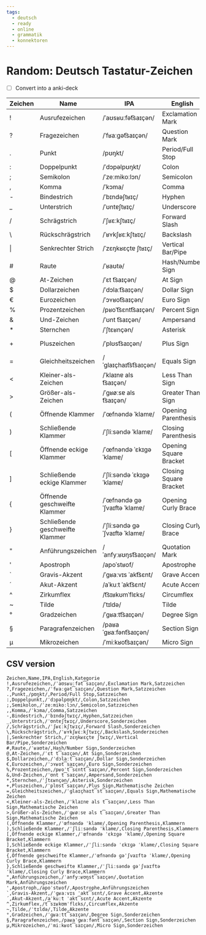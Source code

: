 ```yaml
---
tags:
  - deutsch
  - ready
  - online
  - grammatik
  - konnektoren
---
```


# Random: Deutsch Tastatur-Zeichen

- [ ] Convert into a anki-deck

| Zeichen | Name | IPA | English | Kategorie |
|---------|------|-----|---------|-----------|
| ! | Ausrufezeichen | /ˈaʊsʁuːfət͡saɪçən/ | Exclamation Mark | Satzzeichen |
| ? | Fragezeichen | /ˈfʁaːɡət͡saɪçən/ | Question Mark | Satzzeichen |
| . | Punkt | /pʊŋkt/ | Period/Full Stop | Satzzeichen |
| : | Doppelpunkt | /ˈdɔpəlpʊŋkt/ | Colon | Satzzeichen |
| ; | Semikolon | /ˈzeːmikoːlɔn/ | Semicolon | Satzzeichen |
| , | Komma | /ˈkɔma/ | Comma | Satzzeichen |
| - | Bindestrich | /ˈbɪndəʃtʁɪç/ | Hyphen | Satzzeichen |
| _ | Unterstrich | /ˈʊntɐʃtʁɪç/ | Underscore | Sonderzeichen |
| / | Schrägstrich | /ˈʃʁɛːkʃtʁɪç/ | Forward Slash | Sonderzeichen |
| \ | Rückschrägstrich | /ˈʁʏkʃʁɛːkʃtʁɪç/ | Backslash | Sonderzeichen |
| \| | Senkrechter Strich | /ˈzɛŋkʁɛçtɐ ʃtʁɪç/ | Vertical Bar/Pipe | Sonderzeichen |
| # | Raute | /ˈʁaʊtə/ | Hash/Number Sign | Sonderzeichen |
| @ | At-Zeichen | /ˈɛt t͡saɪçən/ | At Sign | Sonderzeichen |
| $ | Dollarzeichen | /ˈdɔlaːt͡saɪçən/ | Dollar Sign | Sonderzeichen |
| € | Eurozeichen | /ˈɔʏʁot͡saɪçən/ | Euro Sign | Sonderzeichen |
| % | Prozentzeichen | /pʁoˈt͡sɛntt͡saɪçən/ | Percent Sign | Sonderzeichen |
| & | Und-Zeichen | /ˈʊnt t͡saɪçən/ | Ampersand | Sonderzeichen |
| * | Sternchen | /ˈʃtɛʁnçən/ | Asterisk | Sonderzeichen |
| + | Pluszeichen | /ˈplʊst͡saɪçən/ | Plus Sign | Mathematische Zeichen |
| = | Gleichheitszeichen | /ˈɡlaɪçhaɪt͡st͡saɪçən/ | Equals Sign | Mathematische Zeichen |
| < | Kleiner-als-Zeichen | /ˈklaɪnɐ als t͡saɪçən/ | Less Than Sign | Mathematische Zeichen |
| > | Größer-als-Zeichen | /ˈɡʁøːsɐ als t͡saɪçən/ | Greater Than Sign | Mathematische Zeichen |
| ( | Öffnende Klammer | /ˈœfnəndə ˈklamɐ/ | Opening Parenthesis | Klammern |
| ) | Schließende Klammer | /ˈʃliːsəndə ˈklamɐ/ | Closing Parenthesis | Klammern |
| [ | Öffnende eckige Klammer | /ˈœfnəndə ˈɛkɪɡə ˈklamɐ/ | Opening Square Bracket | Klammern |
| ] | Schließende eckige Klammer | /ˈʃliːsəndə ˈɛkɪɡə ˈklamɐ/ | Closing Square Bracket | Klammern |
| { | Öffnende geschweifte Klammer | /ˈœfnəndə ɡəˈʃvaɪftə ˈklamɐ/ | Opening Curly Brace | Klammern |
| } | Schließende geschweifte Klammer | /ˈʃliːsəndə ɡəˈʃvaɪftə ˈklamɐ/ | Closing Curly Brace | Klammern |
| " | Anführungszeichen | /ˈanfyːʁʊŋst͡saɪçən/ | Quotation Mark | Anführungszeichen |
| ' | Apostroph | /apoˈstʁof/ | Apostrophe | Anführungszeichen |
| ` | Gravis-Akzent | /ˈɡʁaːvɪs ˈakt͡sɛnt/ | Grave Accent | Akzente |
| ´ | Akut-Akzent | /aˈkuːt ˈakt͡sɛnt/ | Acute Accent | Akzente |
| ^ | Zirkumflex | /t͡sɪʁkʊmˈflɛks/ | Circumflex | Akzente |
| ~ | Tilde | /ˈtɪldə/ | Tilde | Akzente |
| ° | Gradzeichen | /ˈɡʁaːtt͡saɪçən/ | Degree Sign | Sonderzeichen |
| § | Paragrafenzeichen | /paʁaˈɡʁaːfənt͡saɪçən/ | Section Sign | Sonderzeichen |
| µ | Mikrozeichen | /ˈmiːkʁot͡saɪçən/ | Micro Sign | Sonderzeichen |

## CSV version

```csv
Zeichen,Name,IPA,English,Kategorie
!,Ausrufezeichen,/ˈaʊsʁuːfət͡saɪçən/,Exclamation Mark,Satzzeichen
?,Fragezeichen,/ˈfʁaːɡət͡saɪçən/,Question Mark,Satzzeichen
.,Punkt,/pʊŋkt/,Period/Full Stop,Satzzeichen
:,Doppelpunkt,/ˈdɔpəlpʊŋkt/,Colon,Satzzeichen
;,Semikolon,/ˈzeːmikoːlɔn/,Semicolon,Satzzeichen
,,Komma,/ˈkɔma/,Comma,Satzzeichen
-,Bindestrich,/ˈbɪndəʃtʁɪç/,Hyphen,Satzzeichen
_,Unterstrich,/ˈʊntɐʃtʁɪç/,Underscore,Sonderzeichen
/,Schrägstrich,/ˈʃʁɛːkʃtʁɪç/,Forward Slash,Sonderzeichen
\,Rückschrägstrich,/ˈʁʏkʃʁɛːkʃtʁɪç/,Backslash,Sonderzeichen
|,Senkrechter Strich,/ˈzɛŋkʁɛçtɐ ʃtʁɪç/,Vertical Bar/Pipe,Sonderzeichen
#,Raute,/ˈʁaʊtə/,Hash/Number Sign,Sonderzeichen
@,At-Zeichen,/ˈɛt t͡saɪçən/,At Sign,Sonderzeichen
$,Dollarzeichen,/ˈdɔlaːt͡saɪçən/,Dollar Sign,Sonderzeichen
€,Eurozeichen,/ˈɔʏʁot͡saɪçən/,Euro Sign,Sonderzeichen
%,Prozentzeichen,/pʁoˈt͡sɛntt͡saɪçən/,Percent Sign,Sonderzeichen
&,Und-Zeichen,/ˈʊnt t͡saɪçən/,Ampersand,Sonderzeichen
*,Sternchen,/ˈʃtɛʁnçən/,Asterisk,Sonderzeichen
+,Pluszeichen,/ˈplʊst͡saɪçən/,Plus Sign,Mathematische Zeichen
=,Gleichheitszeichen,/ˈɡlaɪçhaɪt͡st͡saɪçən/,Equals Sign,Mathematische Zeichen
<,Kleiner-als-Zeichen,/ˈklaɪnɐ als t͡saɪçən/,Less Than Sign,Mathematische Zeichen
>,Größer-als-Zeichen,/ˈɡʁøːsɐ als t͡saɪçən/,Greater Than Sign,Mathematische Zeichen
(,Öffnende Klammer,/ˈœfnəndə ˈklamɐ/,Opening Parenthesis,Klammern
),Schließende Klammer,/ˈʃliːsəndə ˈklamɐ/,Closing Parenthesis,Klammern
[,Öffnende eckige Klammer,/ˈœfnəndə ˈɛkɪɡə ˈklamɐ/,Opening Square Bracket,Klammern
],Schließende eckige Klammer,/ˈʃliːsəndə ˈɛkɪɡə ˈklamɐ/,Closing Square Bracket,Klammern
{,Öffnende geschweifte Klammer,/ˈœfnəndə ɡəˈʃvaɪftə ˈklamɐ/,Opening Curly Brace,Klammern
},Schließende geschweifte Klammer,/ˈʃliːsəndə ɡəˈʃvaɪftə ˈklamɐ/,Closing Curly Brace,Klammern
",Anführungszeichen,/ˈanfyːʁʊŋst͡saɪçən/,Quotation Mark,Anführungszeichen
',Apostroph,/apoˈstʁof/,Apostrophe,Anführungszeichen
`,Gravis-Akzent,/ˈɡʁaːvɪs ˈakt͡sɛnt/,Grave Accent,Akzente
´,Akut-Akzent,/aˈkuːt ˈakt͡sɛnt/,Acute Accent,Akzente
^,Zirkumflex,/t͡sɪʁkʊmˈflɛks/,Circumflex,Akzente
~,Tilde,/ˈtɪldə/,Tilde,Akzente
°,Gradzeichen,/ˈɡʁaːtt͡saɪçən/,Degree Sign,Sonderzeichen
§,Paragrafenzeichen,/paʁaˈɡʁaːfənt͡saɪçən/,Section Sign,Sonderzeichen
µ,Mikrozeichen,/ˈmiːkʁot͡saɪçən/,Micro Sign,Sonderzeichen
```
